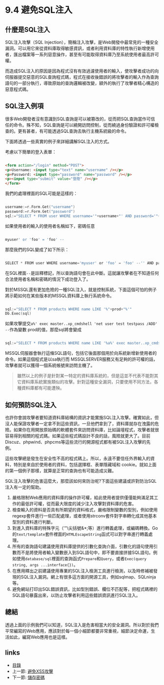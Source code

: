 # 9.4 避免SQL注入
## 什麼是SQL注入
SQL注入攻擊（SQL Injection），簡稱注入攻擊，是Web開發中最常見的一種安全漏洞。可以用它來從資料庫取得敏感資訊，或者利用資料庫的特性執行新增使用者，匯出檔案等一系列惡意操作，甚至有可能取得資料庫乃至系統使用者最高許可權。

而造成SQL注入的原因是因為程式沒有有效過濾使用者的輸入，使攻擊者成功的向伺服器提交惡意的SQL查詢程式碼，程式在接收後錯誤的將攻擊者的輸入作為查詢語句的一部分執行，導致原始的查詢邏輯被改變，額外的執行了攻擊者精心構造的惡意程式碼。
## SQL注入例項
很多Web開發者沒有意識到SQL查詢是可以被篡改的，從而把SQL查詢當作可信任的命令。殊不知，SQL查詢是可以繞開訪問控制，從而繞過身份驗證和許可權檢查的。更有甚者，有可能透過SQL查詢去執行主機系統級的命令。

下面將透過一些真實的例子來詳細講解SQL注入的方式。

考慮以下簡單的登入表單：
```html

<form action="/login" method="POST">
<p>Username: <input type="text" name="username" /></p>
<p>Password: <input type="password" name="password" /></p>
<p><input type="submit" value="登陸" /></p>
</form>

```
我們的處理裡面的SQL可能是這樣的：
```Go

username:=r.Form.Get("username")
password:=r.Form.Get("password")
sql:="SELECT * FROM user WHERE username='"+username+"' AND password='"+password+"'"

```
如果使用者的輸入的使用者名稱如下，密碼任意
```Go

myuser' or 'foo' = 'foo' --

```
那麼我們的SQL變成了如下所示：
```Go

SELECT * FROM user WHERE username='myuser' or 'foo' = 'foo' --'' AND password='xxx'
```
在SQL裡面`--`是註釋標記，所以查詢語句會在此中斷。這就讓攻擊者在不知道任何合法使用者名稱和密碼的情況下成功登入了。

對於MSSQL還有更加危險的一種SQL注入，就是控制系統，下面這個可怕的例子將示範如何在某些版本的MSSQL資料庫上執行系統命令。
```Go

sql:="SELECT * FROM products WHERE name LIKE '%"+prod+"%'"
Db.Exec(sql)
```
如果攻擊提交`a%' exec master..xp_cmdshell 'net user test testpass /ADD' --`作為變數 prod的值，那麼sql將會變成
```Go

sql:="SELECT * FROM products WHERE name LIKE '%a%' exec master..xp_cmdshell 'net user test testpass /ADD'--%'"
```
MSSQL伺服器會執行這條SQL語句，包括它後面那個用於向系統新增新使用者的命令。如果這個程式是以sa執行而 MSSQLSERVER服務又有足夠的許可權的話，攻擊者就可以獲得一個系統帳號來訪問主機了。

>雖然以上的例子是針對某一特定的資料庫系統的，但是這並不代表不能對其它資料庫系統實施類似的攻擊。針對這種安全漏洞，只要使用不同方法，各種資料庫都有可能遭殃。


## 如何預防SQL注入
也許你會說攻擊者要知道資料庫結構的資訊才能實施SQL注入攻擊。確實如此，但沒人能保證攻擊者一定拿不到這些資訊，一旦他們拿到了，資料庫就存在洩露的危險。如果你在用開放原始碼的軟體套件來訪問資料庫，比如論壇程式，攻擊者就很容易得到相關的程式碼。如果這些程式碼設計不良的話，風險就更大了。目前Discuz、phpwind、phpcms等這些流行的開源程式都有被SQL注入攻擊的先例。

這些攻擊總是發生在安全性不高的程式碼上。所以，永遠不要信任外界輸入的資料，特別是來自於使用者的資料，包括選擇框、表單隱藏域和 cookie。就如上面的第一個例子那樣，就算是正常的查詢也有可能造成災難。

SQL注入攻擊的危害這麼大，那麼該如何來防治呢?下面這些建議或許對防治SQL注入有一定的幫助。

1. 嚴格限制Web應用的資料庫的操作許可權，給此使用者提供僅僅能夠滿足其工作的最低許可權，從而最大限度的減少注入攻擊對資料庫的危害。
2. 檢查輸入的資料是否具有所期望的資料格式，嚴格限制變數的型別，例如使用regexp套件進行一些匹配處理，或者使用strconv套件對字串轉化成其他基本型別的資料進行判斷。
3. 對進入資料庫的特殊字元（'"\尖括號&*;等）進行轉義處理，或編碼轉換。Go 的`text/template`套件裡面的`HTMLEscapeString`函式可以對字串進行轉義處理。
4. 所有的查詢語句建議使用資料庫提供的引數化查詢介面，引數化的語句使用引數而不是將使用者輸入變數嵌入到SQL語句中，即不要直接拼接SQL語句。例如使用`database/sql`裡面的查詢函式`Prepare`和`Query`，或者`Exec(query string, args ...interface{})`。
5. 在應用釋出之前建議使用專業的SQL注入檢測工具進行檢測，以及時修補被發現的SQL注入漏洞。網上有很多這方面的開源工具，例如sqlmap、SQLninja等。
6. 避免網站打印出SQL錯誤資訊，比如型別錯誤、欄位不匹配等，把程式碼裡的SQL語句暴露出來，以防止攻擊者利用這些錯誤資訊進行SQL注入。

## 總結
透過上面的示例我們可以知道，SQL注入是危害相當大的安全漏洞。所以對於我們平常編寫的Web應用，應該對於每一個小細節都要非常重視，細節決定命運，生活如此，編寫Web應用也是這樣。

## links
   * [目錄](<preface.md>)
   * 上一節: [避免XSS攻擊](<09.3.md>)
   * 下一節: [儲存密碼](<09.5.md>)
